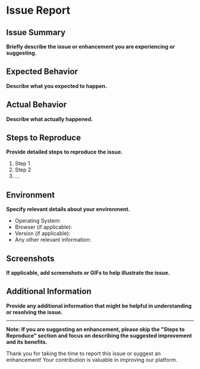 # Issue Report

## Issue Summary

**Briefly describe the issue or enhancement you are experiencing or suggesting.**

## Expected Behavior

**Describe what you expected to happen.**

## Actual Behavior

**Describe what actually happened.**

## Steps to Reproduce

**Provide detailed steps to reproduce the issue.**

1. Step 1
2. Step 2
3. ...

## Environment

**Specify relevant details about your environment.**

- Operating System:
- Browser (if applicable):
- Version (if applicable):
- Any other relevant information:

## Screenshots

**If applicable, add screenshots or GIFs to help illustrate the issue.**

## Additional Information

**Provide any additional information that might be helpful in understanding or resolving the issue.**

---

**Note: If you are suggesting an enhancement, please skip the "Steps to Reproduce" section and focus on describing the suggested improvement and its benefits.**

Thank you for taking the time to report this issue or suggest an enhancement! Your contribution is valuable in improving our platform.